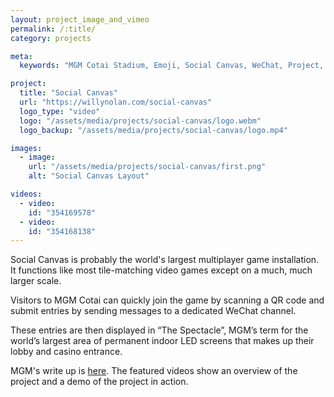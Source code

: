 ```yaml
---
layout: project_image_and_vimeo
permalink: /:title/
category: projects

meta:
  keywords: "MGM Cotai Stadium, Emoji, Social Canvas, WeChat, Project, Software"

project:
  title: "Social Canvas"
  url: "https://willynolan.com/social-canvas"
  logo_type: "video"
  logo: "/assets/media/projects/social-canvas/logo.webm"
  logo_backup: "/assets/media/projects/social-canvas/logo.mp4"

images:
  - image:
    url: "/assets/media/projects/social-canvas/first.png"
    alt: "Social Canvas Layout"

videos:
  - video:
    id: "354169578"
  - video:
    id: "354168138"
---
```

<p>
Social Canvas is probably the world's largest multiplayer game installation.  It functions like most tile-matching video
games except on a much, much larger scale.
</p>

<p>
Visitors to MGM Cotai can quickly join the game by scanning a QR code and submit entries by sending messages to a 
dedicated WeChat channel. 
</p>

<p>
These entries are then displayed in “The Spectacle”, MGM’s term for the world’s largest area of permanent indoor LED screens that makes up their lobby and casino entrance.
</p>

<p>
MGM's write up is <a href="https://www.mgm.mo/en/cotai/art/art-tour/collaboration/social-canvas">here</a>. The featured
videos show an overview of the project and a demo of the project in action.
</p>

